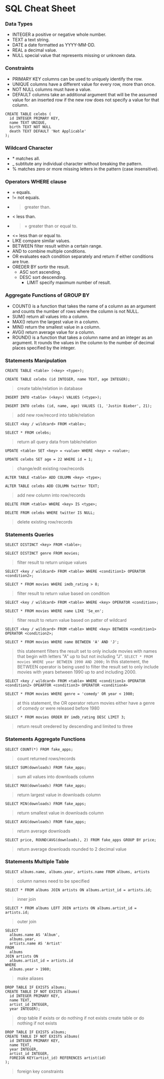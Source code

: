 # SQL Cheat Sheet

### Data Types
* INTEGER a positive or negative whole number.
* TEXT a text string.
* DATE a date formatted as YYYY-MM-DD.
* REAL a decimal value.
* NULL special value that represents missing or unknown data.

### Constraints
* PRIMARY KEY columns can be used to uniquely identify the row.
* UNIQUE columns have a different value for every row, more than once.
* NOT NULL columns must have a value.
* DEFAULT columns take an additional argument that will be the assumed value for an inserted row if the new row does not specify a value for that column.

```
CREATE TABLE celebs (
  id INTEGER PRIMARY KEY,
  name TEXT UNIQUE,
  birth TEXT NOT NULL
  death TEXT DEFAULT 'Not Applicable'
);
```

### Wildcard Character
* \* matches all.
* _ subtitute any individual character without breaking the pattern.
* % matches zero or more missing letters in the pattern (case insensitive).

### Operators WHERE clause
* = equals.
* != not equals.
* > greater than.
* < less than.
* >= greater than or equal to.
* <= less than or equal to.
* LIKE compare similar values.
* BETWEEN filter result within a certain range.
* AND to combine multiple conditions.
* OR evaluates each condition separately and return if either conditions are true.
* OREDER BY sortir the result.
  * ASC sort ascending.
  * DESC sort descending.
    * LIMIT specify maximum number of result.

### Aggregate Functions of GROUP BY
* COUNT() is a function that takes the name of a column as an argument and counts the number of rows where the column is not NULL.
* SUM() return all values into a column.
* MAX() return the largest value in a column.
* MIN() return the smallest value in a column.
* AVG() return average value for a column.
* ROUND() is a function that takes a column name and an integer as an argument. It rounds the values in the column to the number of decimal places specified by the integer. 

### Statements Manipulation
`CREATE TABLE <table> (<key> <type>);`

`CREATE TABLE celebs (id INTEGER, name TEXT, age INTEGER);`
> create table/relation in database

`INSERT INTO <table> (<key>) VALUES (<type>);`

`INSERT INTO celebs (id, name, age) VALUES (1, 'Justin Bieber', 21);`
> add new row/record into table/relation

`SELECT <key / wildcard> FROM <table>;`

`SELECT * FROM celebs;`
> return all query data from table/relation

`UPDATE <table> SET <key> = <value> WHERE <key> = <value>;`

`UPDATE celebs SET age = 22 WHERE id = 1;`
> change/edit existing row/records

`ALTER TABLE <table> ADD COLUMN <key> <type>;`

`ALTER TABLE celebs ADD COLUMN twitter TEXT;`
> add new column into row/records

`DELETE FROM <table> WHERE <key> IS <type>;`

`DELETE FROM celebs WHERE twitter IS NULL;`
> delete existing row/records

### Statements Queries
`SELECT DISTINCT <key> FROM <table>;`

`SELECT DISTINCT genre FROM movies;`
> filter result to return unique values

`SELECT <key / wildcard> FROM <table> WHERE <condition1> OPERATOR <condition2>;`

`SELECT * FROM movies WHERE imdb_rating > 8;`
> filter result to return value based on condition

`SELECT <key / wildcard> FROM <table> WHERE <key> OPERATOR <condition>;`

`SELECT * FROM movies WHERE name LIKE 'Se_en';`
> filter result to return value based on patter of wildcard

`SELECT <key / wildcard> FROM <table> WHERE <key> BETWEEN <condition1> OPERATOR <condition2>;`

`SELECT * FROM movies WHERE name BETWEEN 'A' AND 'J';`
> this statement filters the result set to only include movies with names that begin with letters "A" up to but not including "J".
`SELECT * FROM movies WHERE year BETWEEN 1990 AND 2000;`
> In this statement, the BETWEEN operator is being used to filter the result set to only include movies with years between 1990 up to and including 2000.

`SELECT <key / wildcard> FROM <table> WHERE <condition1> OPERATOR <condition2> OPEARTOR <condition3> OPERATOR <condition4>`

`SELECT * FROM movies WHERE genre = 'comedy' OR year < 1980;`
> at this statement, the OR operator return movies either have a genre of comedy or were released before 1980

`SELECT * FROM movies ORDER BY imdb_rating DESC LIMIT 3;`
> return result oredered by descending and limited to three

### Statements Aggregate Functions
`SELECT COUNT(*) FROM fake_apps;`
> count returned rows/records

`SELECT SUM(downloads) FROM fake_apps;`
> sum all values into downloads column

`SELECT MAX(downloads) FROM fake_apps;`
> return largest value in downloads column

`SELECT MIN(downloads) FROM fake_apps;`
> return smallest value in downloads column

`SELECT AVG(downloads) FROM fake_apps;`
> return average downloads

`SELECT price, ROUND(AVG(downloads), 2) FROM fake_apps
GROUP BY price;`
> return average downloads rounded to 2 decimal value

### Statements Multiple Table
`SELECT albums.name, albums.year, artists.name FROM albums, artists`
> column names need to be specified

`SELECT * FROM albums JOIN artists ON albums.artist_id = artists.id;`
> inner join

`SELECT * FROM albums LEFT JOIN artists ON albums.artist_id = artists.id;`
> outer join

```
SELECT
  albums.name AS 'Album',
  albums.year,
  artists.name AS 'Artist'
FROM
  albums
JOIN artists ON
  albums.artist_id = artists.id
WHERE
  albums.year > 1980;
```
> make aliases

```
DROP TABLE IF EXISTS albums;
CREATE TABLE IF NOT EXISTS albums(
  id INTEGER PRIMARY KEY, 
  name TEXT,
  artist_id INTEGER,
  year INTEGER);
```
> drop table if exists or do nothing if not exists
> create table or do nothing if not exists

```
DROP TABLE IF EXISTS albums;
CREATE TABLE IF NOT EXISTS albums(
  id INTEGER PRIMARY KEY, 
  name TEXT,
  year INTEGER,
  artist_id INTEGER,
  FOREIGN KEY(artist_id) REFERENCES artist(id)
);
```
> foreign key constraints